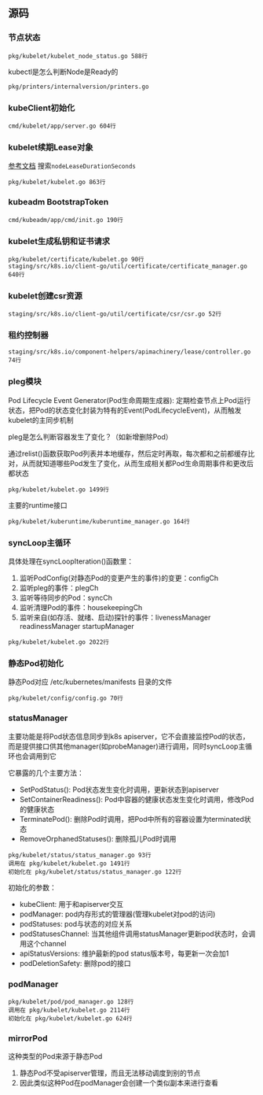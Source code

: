 ## 源码
### 节点状态
```
pkg/kubelet/kubelet_node_status.go 588行
```
kubectl是怎么判断Node是Ready的
```
pkg/printers/internalversion/printers.go
```

### kubeClient初始化
```
cmd/kubelet/app/server.go 604行
```

### kubelet续期Lease对象
[参考文档](https://kubernetes.io/zh-cn/docs/reference/config-api/kubelet-config.v1beta1/) 搜索`nodeLeaseDurationSeconds`
```
pkg/kubelet/kubelet.go 863行
```

### kubeadm BootstrapToken
```
cmd/kubeadm/app/cmd/init.go 190行
```

### kubelet生成私钥和证书请求
```
pkg/kubelet/certificate/kubelet.go 90行
staging/src/k8s.io/client-go/util/certificate/certificate_manager.go 640行
```

### kubelet创建csr资源
```
staging/src/k8s.io/client-go/util/certificate/csr/csr.go 52行
```

### 租约控制器
```
staging/src/k8s.io/component-helpers/apimachinery/lease/controller.go 74行
```

### pleg模块
Pod Lifecycle Event Generator(Pod生命周期生成器): 定期检查节点上Pod运行状态，把Pod的状态变化封装为特有的Event(PodLifecycleEvent)，从而触发kubelet的主同步机制 

pleg是怎么判断容器发生了变化？（如新增删除Pod）

通过relist()函数获取Pod列表并本地缓存，然后定时再取，每次都和之前都缓存比对，从而就知道哪些Pod发生了变化，从而生成相关都Pod生命周期事件和更改后都状态
```
pkg/kubelet/kubelet.go 1499行
```
主要的runtime接口
```
pkg/kubelet/kuberuntime/kuberuntime_manager.go 164行
```

### syncLoop主循环
具体处理在syncLoopIteration()函数里：
1. 监听PodConfig(对静态Pod的变更产生的事件)的变更：configCh
2. 监听pleg的事件：plegCh
3. 监听等待同步的Pod：syncCh
4. 监听清理Pod的事件：housekeepingCh
5. 监听来自(如存活、就绪、启动)探针的事件：livenessManager readinessManager startupManager
```
pkg/kubelet/kubelet.go 2022行
```

### 静态Pod初始化
静态Pod对应 /etc/kubernetes/manifests 目录的文件
```
pkg/kubelet/config/config.go 70行
```

### statusManager
主要功能是将Pod状态信息同步到k8s apiserver，它不会直接监控Pod的状态，而是提供接口供其他manager(如probeManager)进行调用，同时syncLoop主循环也会调用到它

它暴露的几个主要方法：
- SetPodStatus(): Pod状态发生变化时调用，更新状态到apiserver
- SetContainerReadiness(): Pod中容器的健康状态发生变化时调用，修改Pod的健康状态
- TerminatePod(): 删除Pod时调用，把Pod中所有的容器设置为terminated状态
- RemoveOrphanedStatuses(): 删除孤儿Pod时调用
```
pkg/kubelet/status/status_manager.go 93行
调用在 pkg/kubelet/kubelet.go 1491行
初始化在 pkg/kubelet/status/status_manager.go 122行
```
初始化的参数：
- kubeClient: 用于和apiserver交互
- podManager: pod内存形式的管理器(管理kubelet对pod的访问)
- podStatuses: pod与状态的对应关系
- podStatusesChannel: 当其他组件调用statusManager更新pod状态时，会调用这个channel
- apiStatusVersions: 维护最新的pod status版本号，每更新一次会加1
- podDeletionSafety: 删除pod的接口

### podManager
```
pkg/kubelet/pod/pod_manager.go 128行
调用在 pkg/kubelet/kubelet.go 2114行
初始化在 pkg/kubelet/kubelet.go 624行
```

### mirrorPod
这种类型的Pod来源于静态Pod
1. 静态Pod不受apiserver管理，而且无法移动调度到别的节点
2. 因此类似这种Pod在podManager会创建一个类似副本来进行查看
